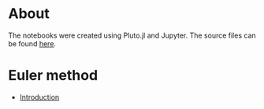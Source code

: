 # About
The notebooks were created using Pluto.jl and Jupyter. The source files can be found [here](https://github.com/20akshay00/guide_to_comp_phys/tree/master).

# Euler method

- [Introduction](/docs/EulerMethod.html)